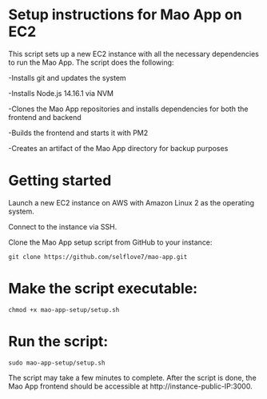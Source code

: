 # Setup instructions for Mao App on EC2
<p> This script sets up a new EC2 instance with all the necessary dependencies to run the Mao App. The script does the following:  </p>

  -Installs git and updates the system
  
  -Installs Node.js 14.16.1 via NVM
  
  -Clones the Mao App repositories and installs dependencies for both the frontend and backend
  
  -Builds the frontend and starts it with PM2
  
  -Creates an artifact of the Mao App directory for backup purposes
  
<h1> Getting started </h1>

<p> Launch a new EC2 instance on AWS with Amazon Linux 2 as the operating system. </p>

<p> Connect to the instance via SSH.</p>

<p> Clone the Mao App setup script from GitHub to your instance: </p>

    git clone https://github.com/selflove7/mao-app.git
    
<h1> Make the script executable: </h1>

    chmod +x mao-app-setup/setup.sh

<h1> Run the script: </h1>

    sudo mao-app-setup/setup.sh

<p> The script may take a few minutes to complete. After the script is done, 
  the Mao App frontend should be accessible at http://instance-public-IP:3000. </p>


